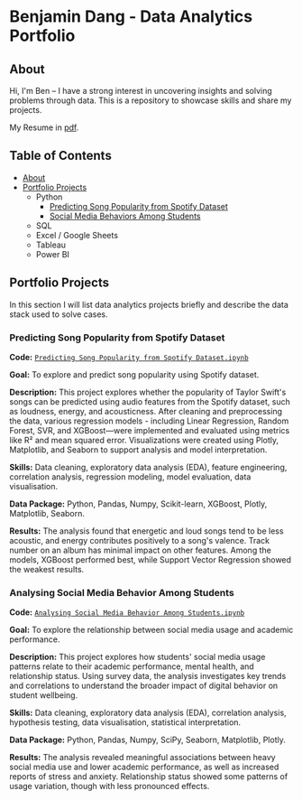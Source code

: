 # Benjamin Dang - Data Analytics Portfolio
## About
Hi, I'm Ben – I have a strong interest in uncovering insights and solving problems through data. This is a repository to showcase skills and share my projects.

My Resume in [pdf](https://drive.google.com/file/d/17PnKPalYmj1tICfdNd8Dltvei6TQpEN9/view?usp=sharing).



## Table of Contents
- [About]()
- [Portfolio Projects]()
  - Python
    - [Predicting Song Popularity from Spotify Dataset]()
    - [Social Media Behaviors Among Students]()  
  - SQL
  - Excel / Google Sheets
  - Tableau
  - Power BI
  



## Portfolio Projects
In this section I will list data analytics projects briefly and describe the data stack used to solve cases.

### Predicting Song Popularity from Spotify Dataset
**Code:** [`Predicting Song Popularity from Spotify Dataset.ipynb`](https://github.com/BenDang01/Project/blob/bd23344b7b4a21ef3c04851fa907b253b8063bce/Predicting%20Song%20Popularity%20from%20Spotify%20Dataset.ipynb)

**Goal:** To explore and predict song popularity using Spotify dataset.

**Description:** This project explores whether the popularity of Taylor Swift's songs can be predicted using audio features from the Spotify dataset, such as loudness, energy, and acousticness. After cleaning and preprocessing the data, various regression models - including Linear Regression, Random Forest, SVR, and XGBoost—were implemented and evaluated using metrics like R² and mean squared error. Visualizations were created using Plotly, Matplotlib, and Seaborn to support analysis and model interpretation.

**Skills:** Data cleaning, exploratory data analysis (EDA), feature engineering, correlation analysis, regression modeling, model evaluation, data visualisation.

**Data Package:** Python, Pandas, Numpy, Scikit-learn, XGBoost, Plotly, Matplotlib, Seaborn.

**Results:** The analysis found that energetic and loud songs tend to be less acoustic, and energy contributes positively to a song's valence. Track number on an album has minimal impact on other features. Among the models, XGBoost performed best, while Support Vector Regression showed the weakest results.



### Analysing Social Media Behavior Among Students
**Code:** [`Analysing Social Media Behavior Among Students.ipynb`](http://github.com/BenDang01/Project/blob/main/Social%20Media%20Behavior%20Among%20Students.ipynb)

**Goal:** To explore the relationship between social media usage and academic performance.

**Description:** This project explores how students' social media usage patterns relate to their academic performance, mental health, and relationship status. Using survey data, the analysis investigates key trends and correlations to understand the broader impact of digital behavior on student wellbeing.

**Skills:** Data cleaning, exploratory data analysis (EDA), correlation analysis, hypothesis testing, data visualisation, statistical interpretation.

**Data Package:** Python, Pandas, Numpy, SciPy, Seaborn, Matplotlib, Plotly.

**Results:** The analysis revealed meaningful associations between heavy social media use and lower academic performance, as well as increased reports of stress and anxiety. Relationship status showed some patterns of usage variation, though with less pronounced effects.
